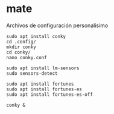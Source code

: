 # mate
Archivos de configuración personalisimo

```ssh
sudo apt install conky
cd .config/
mkdir conky
cd conky/
nano conky.conf

sudo apt install lm-sensors 
sudo sensors-detect

sudo apt install fortunes
sudo apt install fortunes-es
sudo apt install fortunes-es-off 

conky &
```
